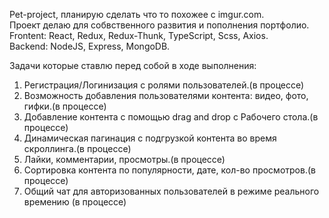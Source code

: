 Pet-project, планирую сделать что то похожее с imgur.com.</br>
Проект делаю для собвственного развития и пополнения портфолио.</br>
Frontent: React, Redux, Redux-Thunk, TypeScript, Scss, Axios.</br>
Backend: NodeJS, Express, MongoDB.

Задачи которые ставлю перед собой в ходе выполнения:</br>

1. Регистрация/Логинизация с ролями пользователей.(в процессе)</br>
2. Возможность добавления пользователями контента: видео, фото, гифки.(в процессе)</br>
3. Добавление контента с помощью drag and drop с Рабочего стола.(в процессе)</br>
4. Динамическая пагинация с подгрузкой контента во время скроллинга.(в процессе)</br>
5. Лайки, комментарии, просмотры.(в процессе)</br>
6. Сортировка контента по популярности, дате, кол-во просмотров.(в процессе)</br>
7. Общий чат для авторизованных пользователей в режиме реального времению (в процессе)</br>
